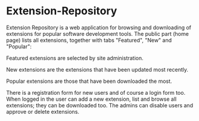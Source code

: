 # Extension-Repository
Extension Repository is a web application for browsing and downloading of extensions for popular software development tools.
The public part (home page) lists all extensions, together with tabs "Featured", "New" and "Popular":

Featured extensions are selected by site administration.

New extensions are the extensions that have been updated most recently.

Popular extensions are those that have been downloaded the most.

There is a registration form for new users and of course a login form too.
When logged in the user can add a new extension, list and browse all extensions; they can be downloaded too.
The admins can disable users and approve or delete extensions.
